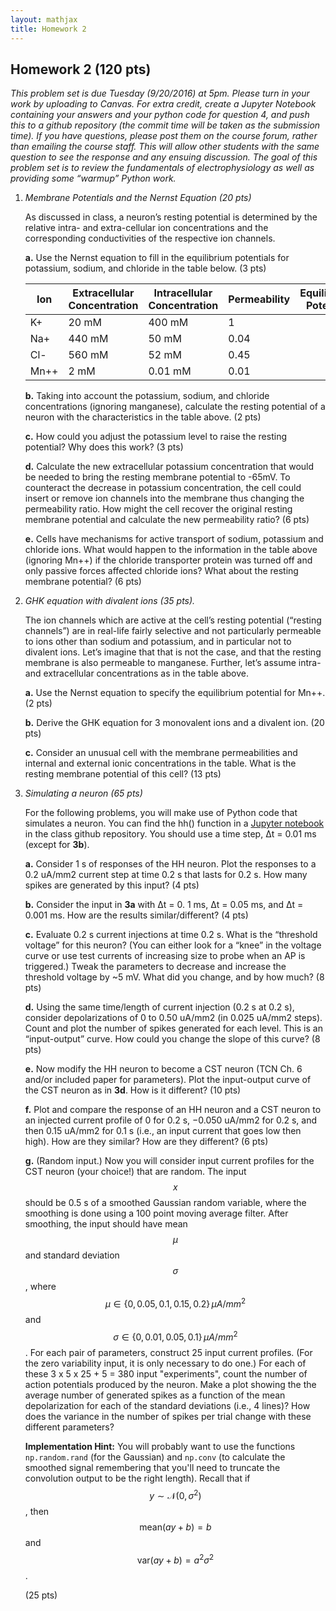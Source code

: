 ```yaml
---
layout: mathjax
title: Homework 2
---
```


## Homework 2 (120 pts)

_This problem set is due Tuesday (9/20/2016) at 5pm. Please turn in your work by uploading to
Canvas. For extra credit, create a Jupyter Notebook containing your answers and your python
code for question 4, and push this to a github repository (the commit time will be taken as the
submission time). If you have questions, please post them on the course forum, rather than
emailing the course staff. This will allow other students with the same question to see the
response and any ensuing discussion. The goal of this problem set is to review the fundamentals
of electrophysiology as well as providing some “warmup” Python work._


1. _Membrane Potentials and the Nernst Equation (20 pts)_

   As discussed in class, a neuron’s resting potential is determined by the relative intra- and
   extra-cellular ion concentrations and the corresponding conductivities of the respective ion
   channels. 

     **a.** Use the Nernst equation to fill in the equilibrium potentials for potassium, sodium,
     and chloride in the table below. (3 pts) 

     Ion | Extracellular Concentration | Intracellular Concentration | Permeability | Equilibrium Potential
     --- | --- | --- | --- | ---
     K+ |   20 mM | 400 mM | 1 | 
     Na+ | 440 mM | 50 mM | 0.04 | 
     Cl- | 560 mM | 52 mM | 0.45 | 
     Mn++ |    2 mM | 0.01 mM | 0.01 |  | 

     **b.** Taking into account the potassium, sodium, and chloride concentrations (ignoring
     manganese), calculate the resting potential of a neuron with the characteristics in the
     table above. (2 pts)

     **c.** How could you adjust the potassium level to raise the resting potential? Why does this
     work? (3 pts)

     **d.** Calculate the new extracellular potassium concentration that would be needed to bring
     the resting membrane potential to -65mV. To counteract the decrease in potassium
     concentration, the cell could insert or remove ion channels into the membrane thus
     changing the permeability ratio. How might the cell recover the original resting membrane
     potential and calculate the new permeability ratio?  (6 pts)

     **e.** Cells have mechanisms for active transport of sodium, potassium and chloride ions. What
     would happen to the information in the table above (ignoring Mn++) if the chloride
     transporter protein was turned off and only passive forces affected chloride ions? What
     about the resting membrane potential? (6 pts) 


2. _GHK equation with divalent ions (35 pts)._

   The ion channels which are active at the cell’s resting potential (“resting channels”) are in
   real-life fairly selective and not particularly permeable to ions other than sodium and
   potassium, and in particular not to divalent ions. Let’s imagine that that is not the case, and
   that the resting membrane is also permeable to manganese. Further, let’s assume intra- and
   extracellular concentrations as in the table above.

   **a.** Use the Nernst equation to specify the equilibrium potential for Mn++. (2 pts)
 
   **b.** Derive the GHK equation for 3 monovalent ions and a divalent ion. (20 pts)
 
   **c.** Consider an unusual cell with the membrane permeabilities and internal and external
   ionic concentrations in the table. What is the resting membrane potential of this cell? (13
   pts)


3. _Simulating a neuron (65 pts)_ 

   For the following problems, you will make use of Python code that simulates a neuron. You
   can find the hh() function in a [Jupyter
   notebook](https://github.com/elec548/JupyterNotebooks/blob/master/HodgkinHuxleyNotebook.ipynb)
   in the class github repository. You should use a time step, Δt  = 0.01 ms (except for **3b**).

   **a.** Consider 1 s of responses of the HH neuron. Plot the responses to a 0.2 uA/mm2
   current step at time 0.2 s that lasts for 0.2 s. How many spikes are generated by this
   input? (4 pts)

   **b.** Consider the input in **3a** with Δt  = 0. 1 ms, Δt  = 0.05 ms, and Δt  = 0.001 ms. How
   are the results similar/different? (4 pts)

   **c.** Evaluate 0.2 s current injections at time 0.2 s. What is the “threshold voltage” for
   this neuron? (You can either look for a “knee” in the voltage curve or use test currents of
   increasing size to probe when an AP is triggered.) Tweak the parameters to decrease and
   increase the threshold voltage by ~5 mV. What did you change, and by how much? (8 pts)

   **d.** Using the same time/length of current injection (0.2 s at 0.2 s), consider
   depolarizations of 0 to 0.50 uA/mm2 (in 0.025 uA/mm2 steps). Count and plot the number of
   spikes generated for each level. This is an “input-output” curve. How could you change the
   slope of this curve? (8 pts)

   **e.** Now modify the HH neuron to become a CST neuron (TCN Ch. 6 and/or included paper for
   parameters). Plot the input-output curve of the CST neuron as in **3d**. How is it different?
   (10 pts)

   **f.** Plot and compare the response of an HH neuron and a CST neuron to an injected current
   profile of 0 for 0.2 s, −0.050 uA/mm2 for 0.2 s, and then 0.15 uA/mm2 for 0.1 s (i.e., an
   input current that goes low then high). How are they similar? How are they different? (6
   pts)

   **g.** (Random input.) Now you will consider input current profiles for the CST neuron (your
   choice!) that are random. The input $$ x $$ should be 0.5 s of a smoothed Gaussian random
   variable, where the smoothing is done using a 100 point moving average filter. After
   smoothing, the input should have mean $$ \mu $$ and standard deviation $$ \sigma $$, where
   $$ \mu \in \lbrace 0, 0.05, 0.1, 0.15, 0.2\rbrace \, \mu A/mm^2 $$ and $$ \sigma \in \lbrace
   0, 0.01, 0.05, 0.1 \rbrace \, \mu A/mm^2 $$.  For each pair of parameters, construct 25
   input current profiles. (For the zero variability input, it is only necessary to do one.)
   For each of these 3 x 5 x 25 + 5 = 380 input "experiments", count the number of action
   potentials produced by the neuron. Make a plot showing the the average number of generated
   spikes as a function of the mean depolarization for each of the standard deviations (i.e., 4
   lines)? How does the variance in the number of spikes per trial change with these different
   parameters? 
   
   **Implementation Hint:** You will probably want to use the functions `np.random.rand` (for the Gaussian)
   and `np.conv` (to calculate the smoothed signal remembering that you'll need to truncate the
   convolution output to be the right length). Recall that if $$ y \sim \mathcal{N}(0,
   \sigma^2) $$, then $$ \text{mean}(ay + b) = b $$ and $$ \text{var}(ay + b) = a^2\sigma^2 $$.

   (25 pts)
